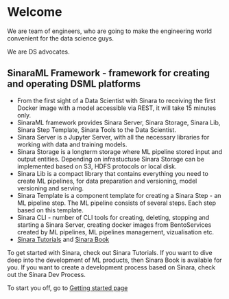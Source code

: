 # Welcome
We are team of engineers, who are going to make the engineering world convenient for the data science guys.

We are DS advocates.

## SinaraML Framework - framework for creating and operating DSML platforms
- From the first sight of a Data Scientist with Sinara to receiving the first Docker image with a model accessible via REST, it will take 15 minutes only.
- SinaraML framework provides Sinara Server, Sinara Storage, Sinara Lib, Sinara Step Template, Sinara Tools to the Data Scientist.
- Sinara Server is a Jupyter Server, with all the necessary libraries for working with data and training models.
- Sinara Storage is a longterm storage where ML pipeline stored input and output entities. Depending on infrastuctuse Sinara Storage can be implemented based on S3, HDFS protocols or local disk.
- Sinara Lib is a compact library that contains everything you need to create ML pipelines, for data preparation and versioning, model versioning and serving.
- Sinara Template is a component template for creating a Sinara Step - an ML pipeline step. The ML pipeline consists of several steps. Each step based on this template.
- Sinara CLI - number of CLI tools for creating, deleting, stopping and starting a Sinara Server, creating docker images from BentoServices created by ML pipelines, ML pipelines management, vizualisation etc.
- [Sinara Tutorials](https://github.com/4-DS/sinara-tutorials/wiki/Getting-started) and [Sinara Book](https://sinara-definitive-guide.readthedocs.io/en/latest/)

To get started with Sinara, check out Sinara Tutorials. If you want to dive deep into the development of ML products, then Sinara Book is available for you. If you want to create a development process based on Sinara, check out the Sinara Dev Process.

To start you off, go to [Getting started page](https://github.com/4-DS/sinara-tutorials/wiki/Getting-started)
